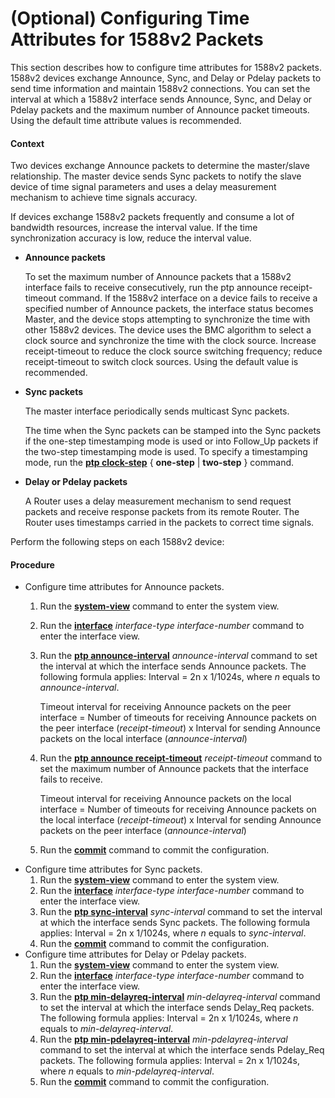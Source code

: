 (Optional) Configuring Time Attributes for 1588v2 Packets
=========================================================

This section describes how to configure time attributes for 1588v2 packets. 1588v2 devices exchange Announce, Sync, and Delay or Pdelay packets to send time information and maintain 1588v2 connections. You can set the interval at which a 1588v2 interface sends Announce, Sync, and Delay or Pdelay packets and the maximum number of Announce packet timeouts. Using the default time attribute values is recommended.

#### Context

Two devices exchange Announce packets to determine the master/slave relationship. The master device sends Sync packets to notify the slave device of time signal parameters and uses a delay measurement mechanism to achieve time signals accuracy.

If devices exchange 1588v2 packets frequently and consume a lot of bandwidth resources, increase the interval value. If the time synchronization accuracy is low, reduce the interval value.

* **Announce packets**
  
  To set the maximum number of Announce packets that a 1588v2 interface fails to receive consecutively, run the ptp announce receipt-timeout command. If the 1588v2 interface on a device fails to receive a specified number of Announce packets, the interface status becomes Master, and the device stops attempting to synchronize the time with other 1588v2 devices. The device uses the BMC algorithm to select a clock source and synchronize the time with the clock source. Increase receipt-timeout to reduce the clock source switching frequency; reduce receipt-timeout to switch clock sources. Using the default value is recommended.
* **Sync packets**
  
  The master interface periodically sends multicast Sync packets.
  
  The time when the Sync packets can be stamped into the Sync packets if the one-step timestamping mode is used or into Follow\_Up packets if the two-step timestamping mode is used. To specify a timestamping mode, run the [**ptp clock-step**](cmdqueryname=ptp+clock-step) { **one-step** | **two-step** } command.
* **Delay or Pdelay packets**
  
  A Router uses a delay measurement mechanism to send request packets and receive response packets from its remote Router. The Router uses timestamps carried in the packets to correct time signals.

Perform the following steps on each 1588v2 device:


#### Procedure

* Configure time attributes for Announce packets.
  1. Run the [**system-view**](cmdqueryname=system-view) command to enter the system view.
  2. Run the [**interface**](cmdqueryname=interface) *interface-type* *interface-number* command to enter the interface view.
  3. Run the [**ptp announce-interval**](cmdqueryname=ptp+announce-interval) *announce-interval* command to set the interval at which the interface sends Announce packets. The following formula applies: Interval = 2n x 1/1024s, where *n* equals to *announce-interval*.
     
     
     
     Timeout interval for receiving Announce packets on the peer interface = Number of timeouts for receiving Announce packets on the peer interface (*receipt-timeout*) x Interval for sending Announce packets on the local interface (*announce-interval*)
  4. Run the [**ptp announce receipt-timeout**](cmdqueryname=ptp+announce+receipt-timeout) *receipt-timeout* command to set the maximum number of Announce packets that the interface fails to receive.
     
     
     
     Timeout interval for receiving Announce packets on the local interface = Number of timeouts for receiving Announce packets on the local interface (*receipt-timeout*) x Interval for sending Announce packets on the peer interface (*announce-interval*)
  5. Run the [**commit**](cmdqueryname=commit) command to commit the configuration.
* Configure time attributes for Sync packets.
  1. Run the [**system-view**](cmdqueryname=system-view) command to enter the system view.
  2. Run the [**interface**](cmdqueryname=interface) *interface-type* *interface-number* command to enter the interface view.
  3. Run the [**ptp sync-interval**](cmdqueryname=ptp+sync-interval) *sync-interval* command to set the interval at which the interface sends Sync packets. The following formula applies: Interval = 2n x 1/1024s, where *n* equals to *sync-interval*.
  4. Run the [**commit**](cmdqueryname=commit) command to commit the configuration.
* Configure time attributes for Delay or Pdelay packets.
  1. Run the [**system-view**](cmdqueryname=system-view) command to enter the system view.
  2. Run the [**interface**](cmdqueryname=interface) *interface-type* *interface-number* command to enter the interface view.
  3. Run the [**ptp min-delayreq-interval**](cmdqueryname=ptp+min-delayreq-interval) *min-delayreq-interval* command to set the interval at which the interface sends Delay\_Req packets. The following formula applies: Interval = 2n x 1/1024s, where *n* equals to *min-delayreq-interval*.
  4. Run the [**ptp min-pdelayreq-interval**](cmdqueryname=ptp+min-pdelayreq-interval) *min-pdelayreq-interval* command to set the interval at which the interface sends Pdelay\_Req packets. The following formula applies: Interval = 2n x 1/1024s, where *n* equals to *min-pdelayreq-interval*.
  5. Run the [**commit**](cmdqueryname=commit) command to commit the configuration.
